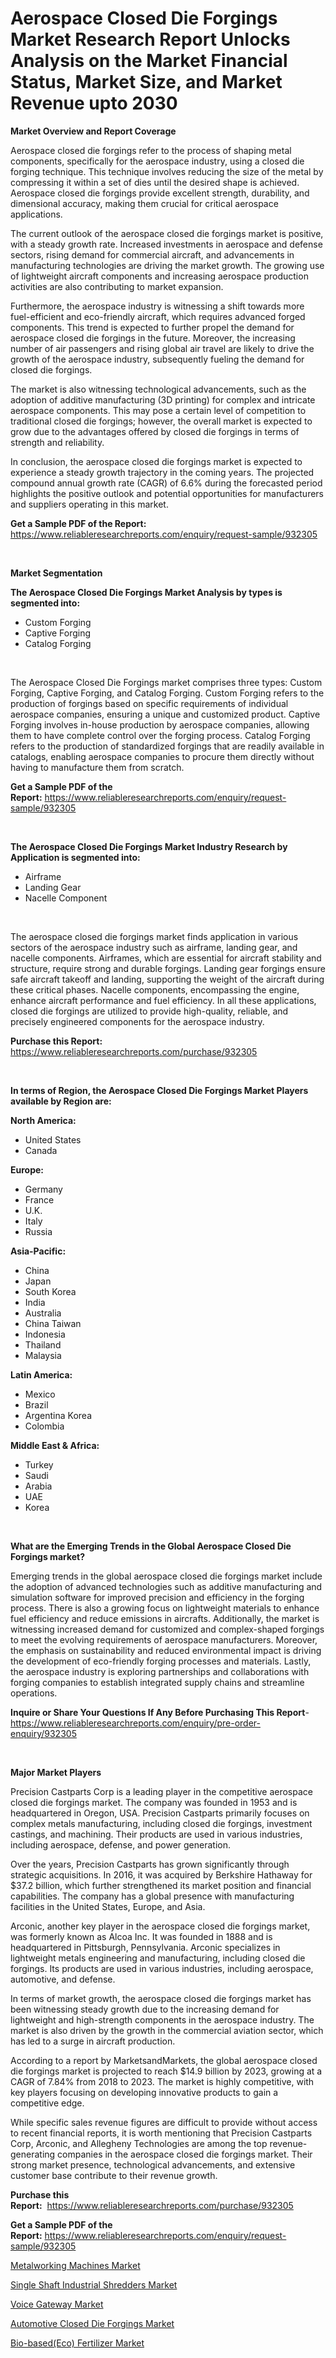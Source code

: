 <p><h1>Aerospace Closed Die Forgings Market Research Report Unlocks Analysis on the Market Financial Status, Market Size, and Market Revenue upto 2030</h1></p><p><strong>Market Overview and Report Coverage</strong></p>
<p><p>Aerospace closed die forgings refer to the process of shaping metal components, specifically for the aerospace industry, using a closed die forging technique. This technique involves reducing the size of the metal by compressing it within a set of dies until the desired shape is achieved. Aerospace closed die forgings provide excellent strength, durability, and dimensional accuracy, making them crucial for critical aerospace applications.</p><p>The current outlook of the aerospace closed die forgings market is positive, with a steady growth rate. Increased investments in aerospace and defense sectors, rising demand for commercial aircraft, and advancements in manufacturing technologies are driving the market growth. The growing use of lightweight aircraft components and increasing aerospace production activities are also contributing to market expansion.</p><p>Furthermore, the aerospace industry is witnessing a shift towards more fuel-efficient and eco-friendly aircraft, which requires advanced forged components. This trend is expected to further propel the demand for aerospace closed die forgings in the future. Moreover, the increasing number of air passengers and rising global air travel are likely to drive the growth of the aerospace industry, subsequently fueling the demand for closed die forgings.</p><p>The market is also witnessing technological advancements, such as the adoption of additive manufacturing (3D printing) for complex and intricate aerospace components. This may pose a certain level of competition to traditional closed die forgings; however, the overall market is expected to grow due to the advantages offered by closed die forgings in terms of strength and reliability.</p><p>In conclusion, the aerospace closed die forgings market is expected to experience a steady growth trajectory in the coming years. The projected compound annual growth rate (CAGR) of 6.6% during the forecasted period highlights the positive outlook and potential opportunities for manufacturers and suppliers operating in this market.</p></p>
<p><strong>Get a Sample PDF of the Report:</strong> <a href="https://www.reliableresearchreports.com/enquiry/request-sample/932305">https://www.reliableresearchreports.com/enquiry/request-sample/932305</a></p>
<p>&nbsp;</p>
<p><strong>Market Segmentation</strong></p>
<p><strong>The Aerospace Closed Die Forgings Market Analysis by types is segmented into:</strong></p>
<p><ul><li>Custom Forging</li><li>Captive Forging</li><li>Catalog Forging</li></ul></p>
<p>&nbsp;</p>
<p><p>The Aerospace Closed Die Forgings market comprises three types: Custom Forging, Captive Forging, and Catalog Forging. Custom Forging refers to the production of forgings based on specific requirements of individual aerospace companies, ensuring a unique and customized product. Captive Forging involves in-house production by aerospace companies, allowing them to have complete control over the forging process. Catalog Forging refers to the production of standardized forgings that are readily available in catalogs, enabling aerospace companies to procure them directly without having to manufacture them from scratch.</p></p>
<p><strong>Get a Sample PDF of the Report:</strong>&nbsp;<a href="https://www.reliableresearchreports.com/enquiry/request-sample/932305">https://www.reliableresearchreports.com/enquiry/request-sample/932305</a></p>
<p>&nbsp;</p>
<p><strong>The Aerospace Closed Die Forgings Market Industry Research by Application is segmented into:</strong></p>
<p><ul><li>Airframe</li><li>Landing Gear</li><li>Nacelle Component</li></ul></p>
<p>&nbsp;</p>
<p><p>The aerospace closed die forgings market finds application in various sectors of the aerospace industry such as airframe, landing gear, and nacelle components. Airframes, which are essential for aircraft stability and structure, require strong and durable forgings. Landing gear forgings ensure safe aircraft takeoff and landing, supporting the weight of the aircraft during these critical phases. Nacelle components, encompassing the engine, enhance aircraft performance and fuel efficiency. In all these applications, closed die forgings are utilized to provide high-quality, reliable, and precisely engineered components for the aerospace industry.</p></p>
<p><strong>Purchase this Report:</strong>&nbsp; <a href="https://www.reliableresearchreports.com/purchase/932305">https://www.reliableresearchreports.com/purchase/932305</a></p>
<p>&nbsp;</p>
<p><strong>In terms of Region, the Aerospace Closed Die Forgings Market Players available by Region are:</strong></p>
<p>
    <p> <strong> North America: </strong>
        <ul>
            <li>United States</li>
            <li>Canada</li>
        </ul>
        </p> 
    <p> <strong> Europe: </strong>
        <ul>
            <li>Germany</li>
            <li>France</li>
            <li>U.K.</li>
            <li>Italy</li>
            <li>Russia</li>
        </ul>
        </p> 
    <p> <strong> Asia-Pacific: </strong>
        <ul>
            <li>China</li>
            <li>Japan</li>
            <li>South Korea</li>
            <li>India</li>
            <li>Australia</li>
            <li>China Taiwan</li>
            <li>Indonesia</li>
            <li>Thailand</li>
            <li>Malaysia</li>
        </ul>
        </p> 
    <p> <strong> Latin America: </strong>
        <ul>
            <li>Mexico</li>
            <li>Brazil</li>
            <li>Argentina Korea</li>
            <li>Colombia</li>
        </ul>
        </p> 
    <p> <strong> Middle East & Africa: </strong>
        <ul>
            <li>Turkey</li>
            <li>Saudi</li>
            <li>Arabia</li>
            <li>UAE</li>
            <li>Korea</li>
        </ul>
    </p>
    </p>
<p>&nbsp;</p>
<p><strong>What are the Emerging Trends in the Global Aerospace Closed Die Forgings market?</strong></p>
<p><p>Emerging trends in the global aerospace closed die forgings market include the adoption of advanced technologies such as additive manufacturing and simulation software for improved precision and efficiency in the forging process. There is also a growing focus on lightweight materials to enhance fuel efficiency and reduce emissions in aircrafts. Additionally, the market is witnessing increased demand for customized and complex-shaped forgings to meet the evolving requirements of aerospace manufacturers. Moreover, the emphasis on sustainability and reduced environmental impact is driving the development of eco-friendly forging processes and materials. Lastly, the aerospace industry is exploring partnerships and collaborations with forging companies to establish integrated supply chains and streamline operations.</p></p>
<p><strong>Inquire or Share Your Questions If Any Before Purchasing This Report</strong>- <a href="https://www.reliableresearchreports.com/enquiry/pre-order-enquiry/932305">https://www.reliableresearchreports.com/enquiry/pre-order-enquiry/932305</a></p>
<p>&nbsp;</p>
<p><strong>Major Market Players</strong></p>
<p><p>Precision Castparts Corp is a leading player in the competitive aerospace closed die forgings market. The company was founded in 1953 and is headquartered in Oregon, USA. Precision Castparts primarily focuses on complex metals manufacturing, including closed die forgings, investment castings, and machining. Their products are used in various industries, including aerospace, defense, and power generation.</p><p>Over the years, Precision Castparts has grown significantly through strategic acquisitions. In 2016, it was acquired by Berkshire Hathaway for $37.2 billion, which further strengthened its market position and financial capabilities. The company has a global presence with manufacturing facilities in the United States, Europe, and Asia.</p><p>Arconic, another key player in the aerospace closed die forgings market, was formerly known as Alcoa Inc. It was founded in 1888 and is headquartered in Pittsburgh, Pennsylvania. Arconic specializes in lightweight metals engineering and manufacturing, including closed die forgings. Its products are used in various industries, including aerospace, automotive, and defense.</p><p>In terms of market growth, the aerospace closed die forgings market has been witnessing steady growth due to the increasing demand for lightweight and high-strength components in the aerospace industry. The market is also driven by the growth in the commercial aviation sector, which has led to a surge in aircraft production.</p><p>According to a report by MarketsandMarkets, the global aerospace closed die forgings market is projected to reach $14.9 billion by 2023, growing at a CAGR of 7.84% from 2018 to 2023. The market is highly competitive, with key players focusing on developing innovative products to gain a competitive edge.</p><p>While specific sales revenue figures are difficult to provide without access to recent financial reports, it is worth mentioning that Precision Castparts Corp, Arconic, and Allegheny Technologies are among the top revenue-generating companies in the aerospace closed die forgings market. Their strong market presence, technological advancements, and extensive customer base contribute to their revenue growth.</p></p>
<p><strong>Purchase this Report:</strong>&nbsp;&nbsp;<a href="https://www.reliableresearchreports.com/purchase/932305">https://www.reliableresearchreports.com/purchase/932305</a></p>
<p></p>
<p><strong>Get a Sample PDF of the Report:</strong>&nbsp;<a href="https://www.reliableresearchreports.com/enquiry/request-sample/932305">https://www.reliableresearchreports.com/enquiry/request-sample/932305</a></p>
<p><p><a href="https://github.com/RoccoManning/Market-Research-Report-List-1/blob/main/metalworking-machines-market.md">Metalworking Machines Market</a></p><p><a href="https://issuu.com/reportprime-2/docs/single-shaft-industrial-shredders-market-size-2030?fr=xKAE9_zU1NQ">Single Shaft Industrial Shredders Market</a></p><p><a href="https://www.reportprime.com/voice-gateway-r1113">Voice Gateway Market</a></p><p><a href="https://github.com/NorbertYates/Market-Research-Report-List-1/blob/main/automotive-closed-die-forgings-market.md">Automotive Closed Die Forgings Market</a></p><p><a href="https://www.linkedin.com/pulse/bio-basedeco-fertilizer-market-size-2023-2030-global-e3nlc/">Bio-based(Eco) Fertilizer Market</a></p></p>